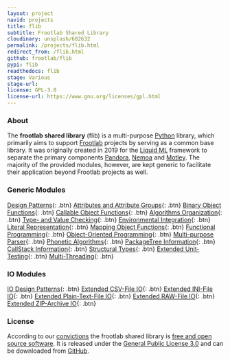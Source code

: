 ```yaml
---
layout: project
navid: projects
title: flib
subtitle: Frootlab Shared Library
cloudinary: unsplash/602632
permalink: /projects/flib.html
redirect_from: /flib.html
github: frootlab/flib
pypi: flib
readthedocs: flib
stage: Various
stage-url:
license: GPL-3.0
license-url: https://www.gnu.org/licenses/gpl.html
---
```


### About
The **frootlab shared library** (flib) is a multi-purpose
[Python](https://www.python.org/) library, which primarily aims to support
[Frootlab](https://www.frootlab.org) projects by serving as a common base
library. It was originally created in 2019 for the [Liquid
ML](https://github.com/orgs/frootlab/projects) framework to separate the primary
components [Pandora](/pandora), [Nemoa](/nemoa) and [Motley](/motley). The
majority of the provided modules, however, are kept generic to facilitate their
application beyond Frootlab projects as well.

### Generic Modules
[Design Patterns](http://docs.frootlab.org/projects/flib/en/latest/api/flib.base.abc.html){: .btn}
[Attributes and Attribute Groups](http://docs.frootlab.org/projects/flib/en/latest/api/flib.base.attrib.html){: .btn}
[Binary Object Functions](http://docs.frootlab.org/projects/flib/en/latest/api/flib.base.binaryhtml){: .btn}
[Callable Object Functions](http://docs.frootlab.org/projects/flib/en/latest/api/flib.base.call.html){: .btn}
[Algorithms Organization](http://docs.frootlab.org/projects/flib/en/latest/api/flib.base.catalog.html){: .btn}
[Type- and Value Checking](http://docs.frootlab.org/projects/flib/en/latest/api/flib.base.check.html){: .btn}
[Environmental Integration](http://docs.frootlab.org/projects/flib/en/latest/api/flib.base.env.html){: .btn}
[Literal Representation](http://docs.frootlab.org/projects/flib/en/latest/api/flib.base.literal.html){: .btn}
[Mapping Object Functions](http://docs.frootlab.org/projects/flib/en/latest/api/flib.base.mapping.html){: .btn}
[Functional Programming](http://docs.frootlab.org/projects/flib/en/latest/api/flib.base.operator.html){: .btn}
[Object-Oriented Programming](http://docs.frootlab.org/projects/flib/en/latest/api/flib.base.otree.html){: .btn}
[Multi-purpose Parser](http://docs.frootlab.org/projects/flib/en/latest/api/flib.base.parser.html){: .btn}
[Phonetic Algorithms](http://docs.frootlab.org/projects/flib/en/latest/api/flib.base.phonetic.html){: .btn}
[PackageTree Information](http://docs.frootlab.org/projects/flib/en/latest/api/flib.base.pkg.html){: .btn}
[CallStack Information](http://docs.frootlab.org/projects/flib/en/latest/api/flib.base.stack.html){: .btn}
[Structural Types](http://docs.frootlab.org/projects/flib/en/latest/api/flib.base.stype.html){: .btn}
[Extended Unit-Testing](http://docs.frootlab.org/projects/flib/en/latest/api/flib.base.test.html){: .btn}
[Multi-Threading](http://docs.frootlab.org/projects/flib/en/latest/api/flib.base.thread.html){: .btn}

### IO Modules
[IO Design Patterns](http://docs.frootlab.org/projects/flib/en/latest/api/flib.io.abc.html){: .btn}
[Extended CSV-File IO](http://docs.frootlab.org/projects/flib/en/latest/api/flib.io.csv.html){: .btn}
[Extended INI-File IO](http://docs.frootlab.org/projects/flib/en/latest/api/flib.io.ini.html){: .btn}
[Extended Plain-Text-File IO](http://docs.frootlab.org/projects/flib/en/latest/api/flib.io.plain.html){: .btn}
[Extended RAW-File IO](http://docs.frootlab.org/projects/flib/en/latest/api/flib.io.raw.html){: .btn}
[Extended ZIP-Archive IO](http://docs.frootlab.org/projects/flib/en/latest/api/flib.io.zip.html){: .btn}

### License
According to our [convictions](/corporate/2019/03/19/welcome-at-frootlab.html)
the frootlab shared library is [free and open source
software](https://en.wikipedia.org/wiki/Free_and_open-source_software). It is
released under the [General Public License
3.0](https://www.gnu.org/licenses/gpl-3.0.html) and can be downloaded from
[GitHub](https://github.com/frootlab/flib).
